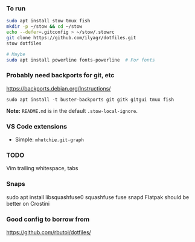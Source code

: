 ### To run

```bash
sudo apt install stow tmux fish
mkdir -p ~/stow && cd ~/stow
echo --defer=.gitconfig > ~/stow/.stowrc
git clone https://github.com/ilyagr/dotfiles.git
stow dotfiles

# Maybe
sudo apt install powerline fonts-powerline  # For fonts
```

### Probably need backports for git, etc
https://backports.debian.org/Instructions/

`sudo apt install -t buster-backports git gitk gitgui tmux fish`

**Note:** `README.md` is in the default `.stow-local-ignore`.

### VS Code extensions
- Simple: `mhutchie.git-graph`


### TODO
Vim trailing whitespace, tabs

### Snaps
sudo apt install libsquashfuse0 squashfuse fuse snapd
Flatpak should be better on Crostini

### Good config to borrow from
https://github.com/rbutoi/dotfiles/
